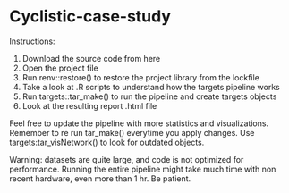 # Cyclistic-case-study

Instructions:

1) Download the source code from here
2) Open the project file
3) Run renv::restore() to restore the project library from the lockfile
4) Take a look at .R scripts to understand how the targets pipeline works
5) Run targets::tar_make() to run the pipeline and create targets objects
6) Look at the resulting report .html file

Feel free to update the pipeline with more statistics and visualizations.
Remember to re run tar_make() everytime you apply changes. Use 
targets:tar_visNetwork() to look for outdated objects.

Warning: datasets are quite large, and code is not optimized for performance.
Running the entire pipeline might take much time with non recent hardware, 
even more than 1 hr. Be patient.


